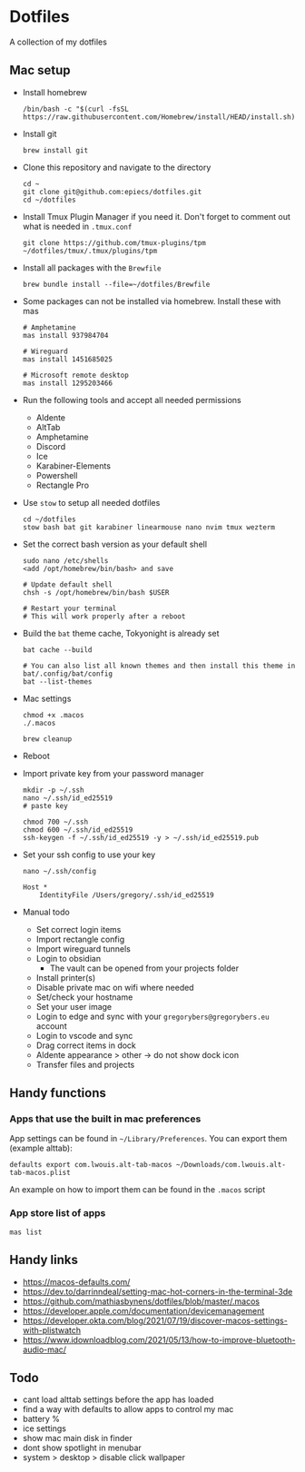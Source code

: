 # Dotfiles

A collection of my dotfiles

## Mac setup

- Install homebrew

    ```
    /bin/bash -c "$(curl -fsSL https://raw.githubusercontent.com/Homebrew/install/HEAD/install.sh)"
    ```

- Install git

    ```
    brew install git
    ```

- Clone this repository and navigate to the directory

    ```
    cd ~
    git clone git@github.com:epiecs/dotfiles.git
    cd ~/dotfiles
    ```

- Install Tmux Plugin Manager if you need it. Don't forget to comment out what is needed in `.tmux.conf`

    ```
    git clone https://github.com/tmux-plugins/tpm ~/dotfiles/tmux/.tmux/plugins/tpm
    ```

- Install all packages with the `Brewfile`

    ```
    brew bundle install --file=~/dotfiles/Brewfile
    ```

- Some packages can not be installed via homebrew. Install these with mas

    ```
    # Amphetamine
    mas install 937984704

    # Wireguard
    mas install 1451685025

    # Microsoft remote desktop
    mas install 1295203466
    ```

- Run the following tools and accept all needed permissions
    - Aldente
    - AltTab
    - Amphetamine
    - Discord
    - Ice
    - Karabiner-Elements
    - Powershell
    - Rectangle Pro

- Use `stow` to setup all needed dotfiles

    ```
    cd ~/dotfiles
    stow bash bat git karabiner linearmouse nano nvim tmux wezterm
    ```

- Set the correct bash version as your default shell

    ```
    sudo nano /etc/shells
    <add /opt/homebrew/bin/bash> and save

    # Update default shell
    chsh -s /opt/homebrew/bin/bash $USER

    # Restart your terminal
    # This will work properly after a reboot
    ```

- Build the `bat` theme cache, Tokyonight is already set

    ```
    bat cache --build

    # You can also list all known themes and then install this theme in bat/.config/bat/config
    bat --list-themes 
    ```

- Mac settings

    ```
    chmod +x .macos
    ./.macos

    brew cleanup
    ```

- Reboot

- Import private key from your password manager

    ```
    mkdir -p ~/.ssh
    nano ~/.ssh/id_ed25519
    # paste key

    chmod 700 ~/.ssh
    chmod 600 ~/.ssh/id_ed25519
    ssh-keygen -f ~/.ssh/id_ed25519 -y > ~/.ssh/id_ed25519.pub
    ```

- Set your ssh config to use your key

    ```
    nano ~/.ssh/config

    Host *
        IdentityFile /Users/gregory/.ssh/id_ed25519
    ```

- Manual todo

    - Set correct login items
    - Import rectangle config
    - Import wireguard tunnels
    - Login to obsidian
        - The vault can be opened from your projects folder
    - Install printer(s)
    - Disable private mac on wifi where needed
    - Set/check your hostname
    - Set your user image
    - Login to edge and sync with your `gregorybers@gregorybers.eu` account
    - Login to vscode and sync
    - Drag correct items in dock
    - Aldente appearance > other -> do not show dock icon
    - Transfer files and projects


## Handy functions

### Apps that use the built in mac preferences

App settings can be found in `~/Library/Preferences`. You can export them (example alttab):

```
defaults export com.lwouis.alt-tab-macos ~/Downloads/com.lwouis.alt-tab-macos.plist
```

An example on how to import them can be found in the `.macos` script

### App store list of apps

`mas list`

## Handy links

- https://macos-defaults.com/
- https://dev.to/darrinndeal/setting-mac-hot-corners-in-the-terminal-3de
- https://github.com/mathiasbynens/dotfiles/blob/master/.macos
- https://developer.apple.com/documentation/devicemanagement
- https://developer.okta.com/blog/2021/07/19/discover-macos-settings-with-plistwatch
- https://www.idownloadblog.com/2021/05/13/how-to-improve-bluetooth-audio-mac/

## Todo

- cant load alttab settings before the app has loaded
- find a way with defaults to allow apps to control my mac
- battery %
- ice settings
- show mac main disk in finder
- dont show spotlight in menubar
- system > desktop > disable click wallpaper
